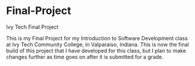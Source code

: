 # Final-Project
Ivy Tech Final Project

This is my Final Project for my Introduction to Software Development class at Ivy Tech Community College, in Valparaiso, Indiana.
This is now the final build of this project that I have developed for this class, but I plan to make changes further as time goes on after it is submitted for a grade.
